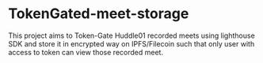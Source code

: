 # TokenGated-meet-storage
This project aims to Token-Gate Huddle01 recorded meets using lighthouse SDK and store it in encrypted way on IPFS/Filecoin such that only user with access to token can view those recorded meet.

